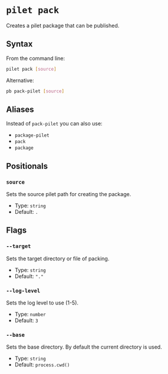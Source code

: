 # `pilet pack`

Creates a pilet package that can be published.

## Syntax

From the command line:

```sh
pilet pack [source]
```

Alternative:

```sh
pb pack-pilet [source]
```

## Aliases

Instead of `pack-pilet` you can also use:

- `package-pilet`
- `pack`
- `package`

## Positionals

### `source`

Sets the source pilet path for creating the package.


- Type: `string`
- Default: `.`

## Flags

### `--target`

Sets the target directory or file of packing.


- Type: `string`
- Default: `"."`

### `--log-level`

Sets the log level to use (1-5).


- Type: `number`
- Default: `3`

### `--base`

Sets the base directory. By default the current directory is used.


- Type: `string`
- Default: `process.cwd()`
